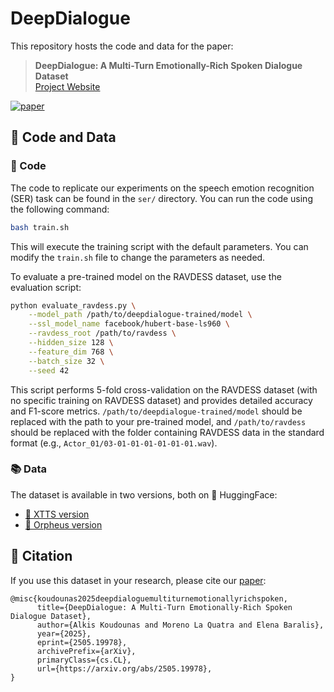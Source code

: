 # DeepDialogue

This repository hosts the code and data for the paper:

> **DeepDialogue: A Multi-Turn Emotionally-Rich Spoken Dialogue Dataset**  
> [Project Website](https://salt-research.github.io/DeepDialogue)

[![paper](https://img.shields.io/badge/Paper-arXiv-green)](https://arxiv.org/abs/2505.19978)

## 📁 Code and Data

### 🔧 Code
The code to replicate our experiments on the speech emotion recognition (SER) task can be found in the `ser/` directory.
You can run the code using the following command:

```bash
bash train.sh
```
This will execute the training script with the default parameters. You can modify the `train.sh` file to change the parameters as needed.

To evaluate a pre-trained model on the RAVDESS dataset, use the evaluation script:

```bash
python evaluate_ravdess.py \
    --model_path /path/to/deepdialogue-trained/model \
    --ssl_model_name facebook/hubert-base-ls960 \
    --ravdess_root /path/to/ravdess \
    --hidden_size 128 \
    --feature_dim 768 \
    --batch_size 32 \
    --seed 42
```

This script performs 5-fold cross-validation on the RAVDESS dataset (with no specific training on RAVDESS dataset) and provides detailed accuracy and F1-score metrics. `/path/to/deepdialogue-trained/model` should be replaced with the path to your pre-trained model, and `/path/to/ravdess` should be replaced with the folder containing RAVDESS data in the standard format (e.g., `Actor_01/03-01-01-01-01-01-01.wav`).

### 📚 Data
The dataset is available in two versions, both on 🤗 HuggingFace:
  - [🤗 XTTS version](https://huggingface.co/datasets/SALT-Research/DeepDialogue-xtts)
  - [🤗 Orpheus version](https://huggingface.co/datasets/SALT-Research/DeepDialogue-orpheus)


## 📣 Citation

If you use this dataset in your research, please cite our [paper](https://arxiv.org/abs/2505.19978):

```
@misc{koudounas2025deepdialoguemultiturnemotionallyrichspoken,
      title={DeepDialogue: A Multi-Turn Emotionally-Rich Spoken Dialogue Dataset}, 
      author={Alkis Koudounas and Moreno La Quatra and Elena Baralis},
      year={2025},
      eprint={2505.19978},
      archivePrefix={arXiv},
      primaryClass={cs.CL},
      url={https://arxiv.org/abs/2505.19978}, 
}
```
